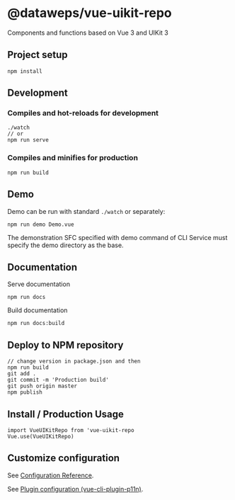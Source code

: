 # @dataweps/vue-uikit-repo
Components and functions based on Vue 3 and UIKit 3

## Project setup
```
npm install
```

## Development
### Compiles and hot-reloads for development
```
./watch
// or
npm run serve
```

### Compiles and minifies for production
```
npm run build
```

## Demo
Demo can be run with standard ``./watch`` or separately:
```
npm run demo Demo.vue
```
The demonstration SFC specified with demo command of CLI Service must specify the demo directory as the base.

## Documentation
Serve documentation
```
npm run docs
```
Build documentation
```
npm run docs:build
```

## Deploy to NPM repository
```
// change version in package.json and then
npm run build
git add .
git commit -m 'Production build'
git push origin master
npm publish
```

## Install / Production Usage
```
import VueUIKitRepo from 'vue-uikit-repo
Vue.use(VueUIKitRepo)
```

## Customize configuration
See [Configuration Reference](https://cli.vuejs.org/config/).

See [Plugin configuration (vue-cli-plugin-p11n)](https://medium.com/@kazu_pon/vue-cli-plugin-p11n-a51195ff7d3e).

